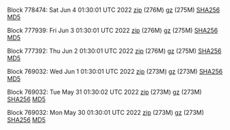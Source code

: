 Block 778474: Sat Jun  4 01:30:01 UTC 2022 [zip](https://files.01coin.io/mainnet/2022-06-04/bootstrap.dat.zip) (276M) [gz](https://files.01coin.io/mainnet/2022-06-04/bootstrap.dat.tar.gz) (275M) [SHA256](https://files.01coin.io/mainnet/2022-06-04/sha256.txt) [MD5](https://files.01coin.io/mainnet/2022-06-04/md5.txt)

Block 777939: Fri Jun  3 01:30:01 UTC 2022 [zip](https://files.01coin.io/mainnet/2022-06-03/bootstrap.dat.zip) (276M) [gz](https://files.01coin.io/mainnet/2022-06-03/bootstrap.dat.tar.gz) (275M) [SHA256](https://files.01coin.io/mainnet/2022-06-03/sha256.txt) [MD5](https://files.01coin.io/mainnet/2022-06-03/md5.txt)

Block 777392: Thu Jun  2 01:30:01 UTC 2022 [zip](https://files.01coin.io/mainnet/2022-06-02/bootstrap.dat.zip) (276M) [gz](https://files.01coin.io/mainnet/2022-06-02/bootstrap.dat.tar.gz) (275M) [SHA256](https://files.01coin.io/mainnet/2022-06-02/sha256.txt) [MD5](https://files.01coin.io/mainnet/2022-06-02/md5.txt)

Block 769032: Wed Jun  1 01:30:01 UTC 2022 [zip](https://files.01coin.io/mainnet/2022-06-01/bootstrap.dat.zip) (273M) [gz](https://files.01coin.io/mainnet/2022-06-01/bootstrap.dat.tar.gz) (273M) [SHA256](https://files.01coin.io/mainnet/2022-06-01/sha256.txt) [MD5](https://files.01coin.io/mainnet/2022-06-01/md5.txt)

Block 769032: Tue May 31 01:30:02 UTC 2022 [zip](https://files.01coin.io/mainnet/2022-05-31/bootstrap.dat.zip) (273M) [gz](https://files.01coin.io/mainnet/2022-05-31/bootstrap.dat.tar.gz) (273M) [SHA256](https://files.01coin.io/mainnet/2022-05-31/sha256.txt) [MD5](https://files.01coin.io/mainnet/2022-05-31/md5.txt)

Block 769032: Mon May 30 01:30:01 UTC 2022 [zip](https://files.01coin.io/mainnet/2022-05-30/bootstrap.dat.zip) (273M) [gz](https://files.01coin.io/mainnet/2022-05-30/bootstrap.dat.tar.gz) (273M) [SHA256](https://files.01coin.io/mainnet/2022-05-30/sha256.txt) [MD5](https://files.01coin.io/mainnet/2022-05-30/md5.txt)
